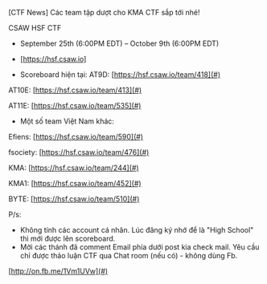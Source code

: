 [CTF News] Các team tập dượt cho KMA CTF sắp tới nhé!

CSAW HSF CTF

- September 25th (6:00PM EDT) – October 9th (6:00PM EDT)
- [https://hsf.csaw.io]

- Scoreboard hiện tại:
AT9D: [https://hsf.csaw.io/team/418](#)

AT10E: [https://hsf.csaw.io/team/413](#)

AT11E: [https://hsf.csaw.io/team/535](#)

- Một số team Việt Nam khác:

Efiens: [https://hsf.csaw.io/team/590](#)

fsociety: [https://hsf.csaw.io/team/476](#)

KMA: [https://hsf.csaw.io/team/244](#)

KMA1: [https://hsf.csaw.io/team/452](#)

BYTE: [https://hsf.csaw.io/team/510](#)

P/s: 

- Không tính các account cá nhân. Lúc đăng ký nhớ để là "High School" thì mới được lên scoreboard.
- Mời các thánh đã comment Email phía dưới post kia check mail. Yêu cầu chỉ được thảo luận CTF qua Chat room (nếu có) - không dùng Fb.

[http://on.fb.me/1Vm1UVw](#)